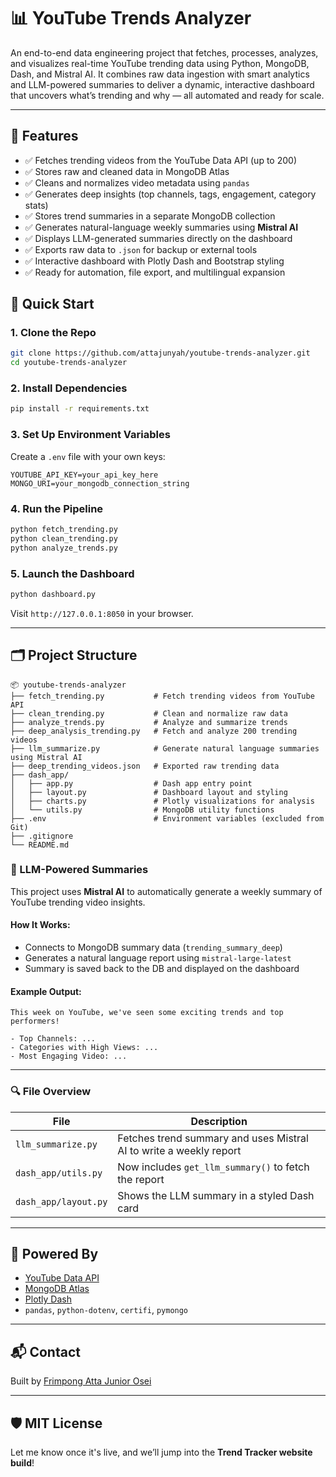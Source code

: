# 📊 YouTube Trends Analyzer

An end-to-end data engineering project that fetches, processes, analyzes, and visualizes real-time YouTube trending data using Python, MongoDB, Dash, and Mistral AI. It combines raw data ingestion with smart analytics and LLM-powered summaries to deliver a dynamic, interactive dashboard that uncovers what’s trending and why — all automated and ready for scale.


---

## 🔧 Features

- ✅ Fetches trending videos from the YouTube Data API (up to 200)
- ✅ Stores raw and cleaned data in MongoDB Atlas
- ✅ Cleans and normalizes video metadata using `pandas`
- ✅ Generates deep insights (top channels, tags, engagement, category stats)
- ✅ Stores trend summaries in a separate MongoDB collection
- ✅ Generates natural-language weekly summaries using **Mistral AI**
- ✅ Displays LLM-generated summaries directly on the dashboard
- ✅ Exports raw data to `.json` for backup or external tools
- ✅ Interactive dashboard with Plotly Dash and Bootstrap styling
- ✅ Ready for automation, file export, and multilingual expansion


## 🚀 Quick Start

### 1. Clone the Repo

```bash
git clone https://github.com/attajunyah/youtube-trends-analyzer.git
cd youtube-trends-analyzer
```

### 2. Install Dependencies

```bash
pip install -r requirements.txt
```

### 3. Set Up Environment Variables

Create a `.env` file with your own keys:

```env
YOUTUBE_API_KEY=your_api_key_here
MONGO_URI=your_mongodb_connection_string
```

### 4. Run the Pipeline

```bash
python fetch_trending.py
python clean_trending.py
python analyze_trends.py
```

### 5. Launch the Dashboard

```bash
python dashboard.py
```

Visit `http://127.0.0.1:8050` in your browser.

---

## 🗂️ Project Structure

```
📦 youtube-trends-analyzer
├── fetch_trending.py           # Fetch trending videos from YouTube API
├── clean_trending.py           # Clean and normalize raw data
├── analyze_trends.py           # Analyze and summarize trends
├── deep_analysis_trending.py   # Fetch and analyze 200 trending videos
├── llm_summarize.py            # Generate natural language summaries using Mistral AI
├── deep_trending_videos.json   # Exported raw trending data
├── dash_app/
│   ├── app.py                  # Dash app entry point
│   ├── layout.py               # Dashboard layout and styling
│   ├── charts.py               # Plotly visualizations for analysis
│   └── utils.py                # MongoDB utility functions
├── .env                        # Environment variables (excluded from Git)
├── .gitignore
└── README.md

```

### 🧠 LLM-Powered Summaries

This project uses **Mistral AI** to automatically generate a weekly summary of YouTube trending video insights.

#### How It Works:
- Connects to MongoDB summary data (`trending_summary_deep`)
- Generates a natural language report using `mistral-large-latest`
- Summary is saved back to the DB and displayed on the dashboard

#### Example Output:
```
This week on YouTube, we've seen some exciting trends and top performers!

- Top Channels: ...
- Categories with High Views: ...
- Most Engaging Video: ...
```

---

### 🔍 File Overview

| File | Description |
|------|-------------|
| `llm_summarize.py` | Fetches trend summary and uses Mistral AI to write a weekly report |
| `dash_app/utils.py` | Now includes `get_llm_summary()` to fetch the report |
| `dash_app/layout.py` | Shows the LLM summary in a styled Dash card |

---

## 🧠 Powered By

- [YouTube Data API](https://developers.google.com/youtube/v3)
- [MongoDB Atlas](https://www.mongodb.com/cloud/atlas)
- [Plotly Dash](https://dash.plotly.com/)
- `pandas`, `python-dotenv`, `certifi`, `pymongo`

---

## 📬 Contact

Built by [Frimpong Atta Junior Osei](https://github.com/attajunyah)

---

## 🛡️ MIT License

Let me know once it's live, and we’ll jump into the **Trend Tracker website build**!
